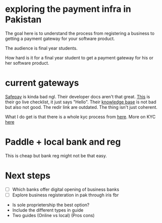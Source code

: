 # exploring the payment infra in Pakistan

The goal here is to understand the process from registering a
business to getting a payment gateway for your software product. 

The audience is final year students.

How hard is it for a final year student to get a payment gateway
for his or her software product. 


# current gateways
[Safepay](https://getsafepay.pk/) is kinda bad ngl. 
Their developer docs aren't that great. 
[This](https://safepay-docs.netlify.app/payments/go-live-checklist/) is their go live checklist, it just says "Hello". Their [knowledge base](https://safepay.helpscoutdocs.com/) is not bad but also not good. The redir link are outdated. The thing isn't just coherent.  

What I do get is that there is a whole kyc process from [here](https://safepay.helpscoutdocs.com/article/118-merchant-onboarding-form). More on KYC [here](#kyc)



# Paddle + local bank and reg

This is cheap but bank reg might not be that easy.

# Next steps
- [ ] Which banks offer digital opening of business banks
- [ ] Explore business registeration in pak through iris fbr
- Is sole proprietership the best option?
- Include the different types in guide
- Two guides (Online vs local) (Pros cons)